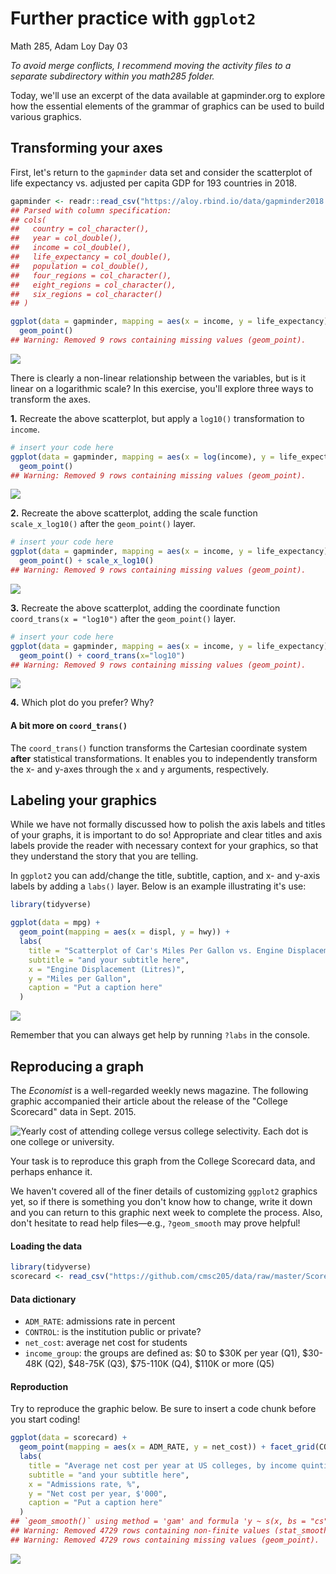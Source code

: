Further practice with `ggplot2`
================
Math 285, Adam Loy
Day 03

*To avoid merge conflicts, I recommend moving the activity files to a separate subdirectory within you math285 folder.*

Today, we'll use an excerpt of the data available at gapminder.org to explore how the essential elements of the grammar of graphics can be used to build various graphics.

Transforming your axes
----------------------

First, let's return to the `gapminder` data set and consider the scatterplot of life expectancy vs. adjusted per capita GDP for 193 countries in 2018.

``` r
gapminder <- readr::read_csv("https://aloy.rbind.io/data/gapminder2018.csv")
## Parsed with column specification:
## cols(
##   country = col_character(),
##   year = col_double(),
##   income = col_double(),
##   life_expectancy = col_double(),
##   population = col_double(),
##   four_regions = col_character(),
##   eight_regions = col_character(),
##   six_regions = col_character()
## )

ggplot(data = gapminder, mapping = aes(x = income, y = life_expectancy)) +
  geom_point()
## Warning: Removed 9 rows containing missing values (geom_point).
```

![](Nb_03_ggplot2_hone_files/figure-markdown_github/unnamed-chunk-1-1.png)

There is clearly a non-linear relationship between the variables, but is it linear on a logarithmic scale? In this exercise, you'll explore three ways to transform the axes.

**1.** Recreate the above scatterplot, but apply a `log10()` transformation to `income`.

``` r
# insert your code here
ggplot(data = gapminder, mapping = aes(x = log(income), y = life_expectancy)) +
  geom_point()
## Warning: Removed 9 rows containing missing values (geom_point).
```

![](Nb_03_ggplot2_hone_files/figure-markdown_github/unnamed-chunk-2-1.png)

**2.** Recreate the above scatterplot, adding the scale function `scale_x_log10()` after the `geom_point()` layer.

``` r
# insert your code here
ggplot(data = gapminder, mapping = aes(x = income, y = life_expectancy)) +
  geom_point() + scale_x_log10()
## Warning: Removed 9 rows containing missing values (geom_point).
```

![](Nb_03_ggplot2_hone_files/figure-markdown_github/unnamed-chunk-3-1.png)

**3.** Recreate the above scatterplot, adding the coordinate function `coord_trans(x = "log10")` after the `geom_point()` layer.

``` r
# insert your code here
ggplot(data = gapminder, mapping = aes(x = income, y = life_expectancy)) +
  geom_point() + coord_trans(x="log10")
## Warning: Removed 9 rows containing missing values (geom_point).
```

![](Nb_03_ggplot2_hone_files/figure-markdown_github/unnamed-chunk-4-1.png)

**4.** Which plot do you prefer? Why?

#### A bit more on `coord_trans()`

The `coord_trans()` function transforms the Cartesian coordinate system **after** statistical transformations. It enables you to independently transform the x- and y-axes through the `x` and `y` arguments, respectively.

Labeling your graphics
----------------------

While we have not formally discussed how to polish the axis labels and titles of your graphs, it is important to do so! Appropriate and clear titles and axis labels provide the reader with necessary context for your graphics, so that they understand the story that you are telling.

In `ggplot2` you can add/change the title, subtitle, caption, and x- and y-axis labels by adding a `labs()` layer. Below is an example illustrating it's use:

``` r
library(tidyverse)

ggplot(data = mpg) +
  geom_point(mapping = aes(x = displ, y = hwy)) +
  labs(
    title = "Scatterplot of Car's Miles Per Gallon vs. Engine Displacement Level",
    subtitle = "and your subtitle here",
    x = "Engine Displacement (Litres)",
    y = "Miles per Gallon",
    caption = "Put a caption here"
  )
```

![](Nb_03_ggplot2_hone_files/figure-markdown_github/unnamed-chunk-5-1.png)

Remember that you can always get help by running `?labs` in the console.

Reproducing a graph
-------------------

The *Economist* is a well-regarded weekly news magazine. The following graphic accompanied their article about the release of the "College Scorecard" data in Sept. 2015.

![Yearly cost of attending college versus college selectivity. Each dot is one college or university.](img/20160919_woc701.png)

Your task is to reproduce this graph from the College Scorecard data, and perhaps enhance it.

We haven't covered all of the finer details of customizing `ggplot2` graphics yet, so if there is something you don't know how to change, write it down and you can return to this graphic next week to complete the process. Also, don't hesitate to read help files—e.g., `?geom_smooth` may prove helpful!

#### Loading the data

``` r
library(tidyverse)
scorecard <- read_csv("https://github.com/cmsc205/data/raw/master/ScorecardSmallNarrow.csv")
```

#### Data dictionary

-   `ADM_RATE`: admissions rate in percent
-   `CONTROL`: is the institution public or private?
-   `net_cost`: average net cost for students
-   `income_group`: the groups are defined as: $0 to $30K per year (Q1), $30-48K (Q2), $48-75K (Q3), $75-110K (Q4), $110K or more (Q5)

#### Reproduction

Try to reproduce the graphic below. Be sure to insert a code chunk before you start coding!

``` r
ggplot(data = scorecard) +
  geom_point(mapping = aes(x = ADM_RATE, y = net_cost)) + facet_grid(CONTROL~income_group)+ geom_smooth(mapping = aes(x = ADM_RATE, y = net_cost)) +
  labs(
    title = "Average net cost per year at US colleges, by income quintile",
    subtitle = "and your subtitle here",
    x = "Admissions rate, %",
    y = "Net cost per year, $'000",
    caption = "Put a caption here"
  )
## `geom_smooth()` using method = 'gam' and formula 'y ~ s(x, bs = "cs")'
## Warning: Removed 4729 rows containing non-finite values (stat_smooth).
## Warning: Removed 4729 rows containing missing values (geom_point).
```

![](Nb_03_ggplot2_hone_files/figure-markdown_github/unnamed-chunk-7-1.png)
